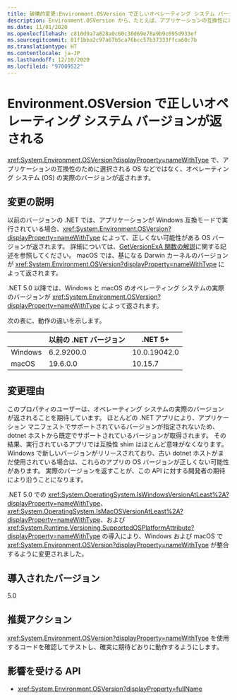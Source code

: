 ```yaml
---
title: 破壊的変更:Environment.OSVersion で正しいオペレーティング システム バージョンが返される
description: Environment.OSVersion から、たとえば、アプリケーションの互換性にために選択されている OS ではなく、オペレーティング システムの実際のバージョンが返されるという、コア .NET ライブラリの .NET 5.0 破壊的変更について学習します。
ms.date: 11/01/2020
ms.openlocfilehash: c810d9a7a028a0c60c30d69e78a9b9c695d933ef
ms.sourcegitcommit: 81f1bba2c97a67b5ca76bcc57b37333ffca60c7b
ms.translationtype: HT
ms.contentlocale: ja-JP
ms.lasthandoff: 12/10/2020
ms.locfileid: "97009522"
---
```

# <a name="environmentosversion-returns-the-correct-operating-system-version"></a>Environment.OSVersion で正しいオペレーティング システム バージョンが返される

<xref:System.Environment.OSVersion?displayProperty=nameWithType> で、アプリケーションの互換性のために選択される OS などではなく、オペレーティング システム (OS) の実際のバージョンが返されます。

## <a name="change-description"></a>変更の説明

以前のバージョンの .NET では、アプリケーションが Windows 互換モードで実行されている場合、<xref:System.Environment.OSVersion?displayProperty=nameWithType> によって、正しくない可能性がある OS バージョンが返されます。 詳細については、[GetVersionExA 関数の解説](/windows/win32/api/sysinfoapi/nf-sysinfoapi-getversionexa#remarks)に関する記述を参照してください。 macOS では、基になる Darwin カーネルのバージョンが <xref:System.Environment.OSVersion?displayProperty=nameWithType> によって返されます。

.NET 5.0 以降では、Windows と macOS のオペレーティング システムの実際のバージョンが <xref:System.Environment.OSVersion?displayProperty=nameWithType> によって返されます。

次の表に、動作の違いを示します。

|  | 以前の .NET バージョン | .NET 5+ |
|--|------------------------|---------|
| Windows | 6.2.9200.0 | 10.0.19042.0 |
| macOS | 19.6.0.0 | 10.15.7 |

## <a name="reason-for-change"></a>変更理由

このプロパティのユーザーは、オペレーティング システムの実際のバージョンが返されることを期待しています。 ほとんどの .NET アプリにより、アプリケーション マニフェストでサポートされているバージョンが指定されないため、dotnet ホストから既定でサポートされているバージョンが取得されます。 その結果、実行されているアプリでは互換性 shim はほとんど意味がなくなります。 Windows で新しいバージョンがリリースされており、古い dotnet ホストがまだ使用されている場合は、これらのアプリの OS バージョンが正しくない可能性があります。 実際のバージョンを返すことが、この API に対する開発者の期待により沿うことになります。

.NET 5.0 での <xref:System.OperatingSystem.IsWindowsVersionAtLeast%2A?displayProperty=nameWithType>、<xref:System.OperatingSystem.IsMacOSVersionAtLeast%2A?displayProperty=nameWithType>、および <xref:System.Runtime.Versioning.SupportedOSPlatformAttribute?displayProperty=nameWithType> の導入により、Windows および macOS で <xref:System.Environment.OSVersion?displayProperty=nameWithType> が整合するように変更されました。

## <a name="version-introduced"></a>導入されたバージョン

5.0

## <a name="recommended-action"></a>推奨アクション

<xref:System.Environment.OSVersion?displayProperty=nameWithType> を使用するコードを確認してテストし、確実に期待どおりに動作するようにします。

## <a name="affected-apis"></a>影響を受ける API

- <xref:System.Environment.OSVersion?displayProperty=fullName>

<!--

### Category

Core .NET libraries

### Affected APIs

- `P:System.Environment.OSVersion`

-->
